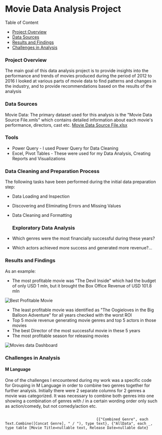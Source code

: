 # Movie Data Analysis Project
Table of Content
- [Project Overview](#project-overview)
- [Data Sources](#data-sources)
- [Results and Findings](#results-and-findings)
- [Challenges in Analysis](#challenges-in-analysis)

### Project Overview
The main goal of this data analysis project is to provide insights into the performance and trends of movies produced during the period of 2012 to 2016 
I looked at various parts of movie data to find patterns and changes in the industry, and to provide recommendations based on the results of the analysis 

### Data Sources 
Movie Data: The primary dataset used for this analysis is the "Movie Data Source File.xmls" which contains detailed information about each movie's performance, directors, cast etc.
[Movie Data Source File.xlsx](https://github.com/user-attachments/files/16419911/Movie.Data.Source.File.xlsx)


### Tools 
 - Power Query - I used Power Query for Data Cleaning
 - Excel, Pivot Tables - These were used for my Data Analysis, Creating Reports and Visualizations

### Data Cleaning and Preparation Process 
The following tasks have been performed during the initial data preparation step:
 - Data Loading and Inspection
 - Discovering and Eliminating Errors and Missing Values
 - Data Cleaning and Formatting

   ### Exploratory Data Analysis
 - Which genres were the most financially successful during these years?
 - Which actors achieved more success and generated more revenue?...

  ### Results and Findings
   As an example:
   - The most profitable movie was "The Devil Inside" which had the budget of only USD 1 mln, but it brought the Box Office Revenue of USD 101.8 mln
     
   ![Best Profitable Movie](https://github.com/user-attachments/assets/6a5d45a4-fcc3-44b3-8386-775353910738)

   - The least profitable movie was identified as "The Oogieloves in the Big Balloon Adventure" for all years checked with the worst ROI
   - Top 5 movie revenue generating movie genres and top 5 actors in those movies
   - The best Director of the most successful movie in these 5 years
   - The most profitable season for releasing movies
     
![Movies data Dashboard](https://github.com/user-attachments/assets/1ebd7987-70b9-40ad-968b-6ff26fc0bb0f)


  ### Challenges in Analysis 
  #### M Language 
  One of the challenges I encountered during my work was a specific code for Grouping in M Language in order to combine two genres together for further analysis. 
  Initially there were 2 separate columns for 2 genres a movie was categorized. It was necessary to combine both genres into one showing a combination of genres with / in a 
  certain wording order only such as action/comedy, but not comedy/action etc. 

  ``` = Table.Group(#"Sorted Rows1", {"Movie Title"}, 

                                            {{"Combined Genre", each Text.Combine([Concat Genre], " / "), type text}, {"AllData", each _, type table [Movie Title=nullable text, Release Date=nullable date}
  ```

  
   
   
